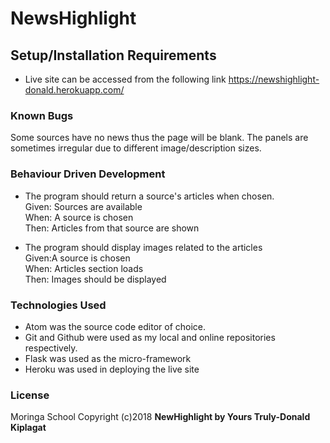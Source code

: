 # NewsHighlight

## Setup/Installation Requirements
* Live site can be accessed from the following link https://newshighlight-donald.herokuapp.com/

### Known Bugs
Some sources have no news thus the page will be blank.
The panels are sometimes irregular due to different image/description sizes.

### Behaviour Driven Development
* The program should return a source's articles when chosen.<br>
Given: Sources are available<br>
When: A source is chosen<br>
Then: Articles from that source are shown<br>

* The program should display images related to the articles<br>
Given:A source is chosen<br>
When: Articles section loads <br>
Then: Images should be displayed<br>


### Technologies Used
* Atom was the source code editor of choice.
* Git and Github were used as my local and online repositories respectively.
* Flask was used as the micro-framework
* Heroku was used in deploying the live site


### License
Moringa School
Copyright (c)2018 **NewHighlight by Yours Truly-Donald Kiplagat**
